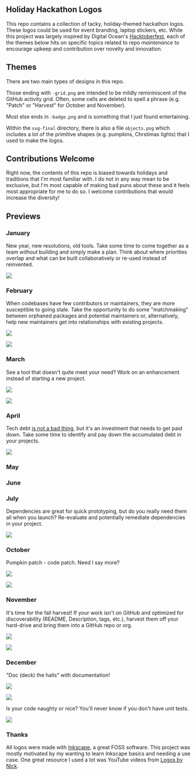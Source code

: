 ## Holiday Hackathon Logos

This repo contains a collection of tacky, holiday-themed hackathon logos. These logos could be used for event branding, laptop stickers, etc. While this project was largely inspired by Digital Ocean's [Hacktoberfest](https://hacktoberfest.digitalocean.com/), each of the themes below hits on specific topics related to repo *maintenance* to encourage upkeep and contribution over novelty and innovation.

## Themes

There are two main types of designs in this repo. 

Those ending with `-grid.png` are intended to be mildly remininiscent of the GitHub activity grid. Often, some cells are deleted to spell a phrase (e.g. "Patch" or "Harvest" for October and November). 

Most else ends in `-badge.png` and is something that I just found entertaining. 

Within the `svg-final` directory, there is also a file `objects.png` which includes a lot of the primitive shapes (e.g. pumpkins, Chrstimas lights) that I used to make the logos.

## Contributions Welcome

Right now, the contents of this repo is biased towards holidays and traditions that I'm most familiar with. I do not in any way mean to be exclusive, but I'm most capable of making bad puns about these and it feels most appropriate for me to do so. I welcome contributions that would increase the diversity!

## Previews

### January

New year, new resolutions, old tools. Take some time to come together as a team *without* building and simply make a plan. Think about where priorities overlap and what can be built collaboratively or re-used instead of reinvented.

![](png/plan-grid.png)

### February

When codebases have few contributors or maintainers, they are more susceptible to going stale. Take the opportunity to do some "matchmaking" between orphaned packages and potential maintainers or, alternatively, help new maintainers get into relationships with existing projects.

![](png/hearts-grid.png)

![](png/heart-badge.png)

### March

See a tool that doesn't quite meet your need? Work on an enhancement instead of starting a new project.

![](png/eggs-badge.png)

![](png/eggs-grid.png)

### April

Tech debt [is not a bad thing](https://changelog.com/podcast/379), but it's an investment that needs to get paid down. Take some time to identify and pay down the accumulated debt in your projects.

![](png/tax-grid.png)

### May

### June

### July

Dependencies are great for quick prototyping, but do you really need them all when you launch? Re-evaluate and potentially remediate dependencies in your project. 

![](png/dependencies-badge.png)

### October

Pumpkin patch - code patch. Need I say more?

![](png/patch-grid.png)

![](png/patch-grid-minimal.png)

### November

It's time for the fall harvest! If your work isn't on GitHub and optimized for discoverability (README, Description, tags, etc.), harvest them off your hard-drive and bring them into a GitHub repo or org.

![](png/harvest-grid.png)

![](png/harvest-badge.png)

### December

"Doc (deck) the halls" with documentation! 

![](png/holiday-lights-grid.png)

![](png/ornaments-grid.png)

Is your code naughty or nice? You'll never know if you don't have unit tests.

![](png/naughty-nice-badge.png)

### Thanks

All logos were made with [Inkscape](inkscape.org), a great FOSS software. This project was mostly motivated by my wanting to learn Inkscape basics and needing a use case. One great resource I used a lot was YouTube videos from [Logos by Nick](https://logosbynick.com/). 